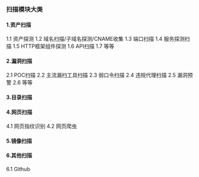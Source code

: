 ### 扫描模块大类 
#### 1.资产扫描
1.1 资产探测
1.2 域名扫描/子域名探测/CNAME收集
1.3 端口扫描
1.4 服务探测扫描
1.5 HTTP框架组件探测
1.6 API扫描
1.7 等等
#### 2.漏洞扫描
2.1 POC扫描
2.2 主流漏扫工具扫描
2.3 弱口令扫描
2.4 违规代理扫描
2.5 漏洞预警
2.6 等等
#### 3.目录扫描
#### 4.网页扫描
4.1 网页指纹识别
4.2 网页爬虫
#### 5.镜像扫描

#### 6.其他扫描
6.1 Github
